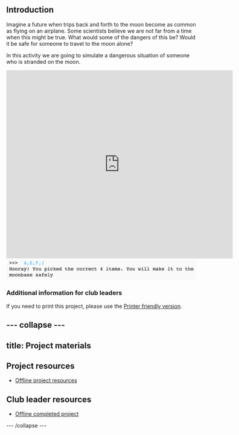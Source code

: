 ## Introduction

Imagine a future when trips back and forth to the moon become as common as flying on an airplane.  Some scientists believe we are not far from a time when this might be true. What would some of the dangers of this be? Would it be safe for someone to travel to the moon alone?

In this activity we are going to simulate a dangerous situation of someone who is stranded on the moon.

<div class="trinket">
  <iframe src="https://trinket.io/embed/python/8b8ed41726?outputOnly=true&start=result" width="600" height="500" frameborder="0" marginwidth="0" marginheight="0" allowfullscreen>
  </iframe>
  <img src="images/mh-final.png">
</div>

### Additional information for club leaders

If you need to print this project, please use the [Printer friendly version](https://projects.raspberry-pi.org/en/projects/moonhack-python/print).




--- collapse ---
---
title: Project materials
---
## Project resources
* [Offline project resources](resources/moonhack-python-17.py)

## Club leader resources
* [Offline completed project](resources/moonhack-python-17-finished.py)

--- /collapse ---